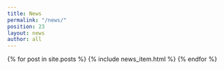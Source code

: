 ```yaml
---
title: News
permalink: "/news/"
position: 23
layout: news
author: all
---
```


{% for post in site.posts %}
  {% include news_item.html %}
{% endfor %}
